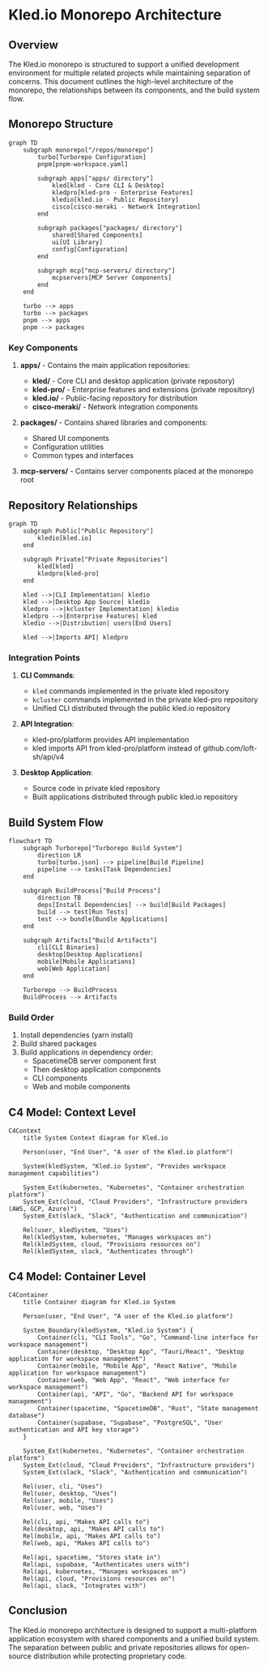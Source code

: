 # Kled.io Monorepo Architecture

## Overview

The Kled.io monorepo is structured to support a unified development environment for multiple related projects while maintaining separation of concerns. This document outlines the high-level architecture of the monorepo, the relationships between its components, and the build system flow.

## Monorepo Structure

```mermaid
graph TD
    subgraph monorepo["/repos/monorepo"]
        turbo[Turborepo Configuration]
        pnpm[pnpm-workspace.yaml]
        
        subgraph apps["apps/ directory"]
            kled[kled - Core CLI & Desktop]
            kledpro[kled-pro - Enterprise Features]
            kledio[kled.io - Public Repository]
            cisco[cisco-meraki - Network Integration]
        end
        
        subgraph packages["packages/ directory"]
            shared[Shared Components]
            ui[UI Library]
            config[Configuration]
        end
        
        subgraph mcp["mcp-servers/ directory"]
            mcpservers[MCP Server Components]
        end
    end
    
    turbo --> apps
    turbo --> packages
    pnpm --> apps
    pnpm --> packages
```

### Key Components

1. **apps/** - Contains the main application repositories:
   - **kled/** - Core CLI and desktop application (private repository)
   - **kled-pro/** - Enterprise features and extensions (private repository)
   - **kled.io/** - Public-facing repository for distribution
   - **cisco-meraki/** - Network integration components

2. **packages/** - Contains shared libraries and components:
   - Shared UI components
   - Configuration utilities
   - Common types and interfaces

3. **mcp-servers/** - Contains server components placed at the monorepo root

## Repository Relationships

```mermaid
graph TD
    subgraph Public["Public Repository"]
        kledio[kled.io]
    end
    
    subgraph Private["Private Repositories"]
        kled[kled]
        kledpro[kled-pro]
    end
    
    kled -->|CLI Implementation| kledio
    kled -->|Desktop App Source| kledio
    kledpro -->|kcluster Implementation| kledio
    kledpro -->|Enterprise Features| kled
    kledio -->|Distribution| users[End Users]
    
    kled -->|Imports API| kledpro
```

### Integration Points

1. **CLI Commands**:
   - `kled` commands implemented in the private kled repository
   - `kcluster` commands implemented in the private kled-pro repository
   - Unified CLI distributed through the public kled.io repository

2. **API Integration**:
   - kled-pro/platform provides API implementation
   - kled imports API from kled-pro/platform instead of github.com/loft-sh/api/v4

3. **Desktop Application**:
   - Source code in private kled repository
   - Built applications distributed through public kled.io repository

## Build System Flow

```mermaid
flowchart TD
    subgraph Turborepo["Turborepo Build System"]
        direction LR
        turbo[turbo.json] --> pipeline[Build Pipeline]
        pipeline --> tasks[Task Dependencies]
    end
    
    subgraph BuildProcess["Build Process"]
        direction TB
        deps[Install Dependencies] --> build[Build Packages]
        build --> test[Run Tests]
        test --> bundle[Bundle Applications]
    end
    
    subgraph Artifacts["Build Artifacts"]
        cli[CLI Binaries]
        desktop[Desktop Applications]
        mobile[Mobile Applications]
        web[Web Application]
    end
    
    Turborepo --> BuildProcess
    BuildProcess --> Artifacts
```

### Build Order

1. Install dependencies (yarn install)
2. Build shared packages
3. Build applications in dependency order:
   - SpacetimeDB server component first
   - Then desktop application components
   - CLI components
   - Web and mobile components

## C4 Model: Context Level

```mermaid
C4Context
    title System Context diagram for Kled.io

    Person(user, "End User", "A user of the Kled.io platform")
    
    System(kledSystem, "Kled.io System", "Provides workspace management capabilities")
    
    System_Ext(kubernetes, "Kubernetes", "Container orchestration platform")
    System_Ext(cloud, "Cloud Providers", "Infrastructure providers (AWS, GCP, Azure)")
    System_Ext(slack, "Slack", "Authentication and communication")
    
    Rel(user, kledSystem, "Uses")
    Rel(kledSystem, kubernetes, "Manages workspaces on")
    Rel(kledSystem, cloud, "Provisions resources on")
    Rel(kledSystem, slack, "Authenticates through")
```

## C4 Model: Container Level

```mermaid
C4Container
    title Container diagram for Kled.io System

    Person(user, "End User", "A user of the Kled.io platform")
    
    System_Boundary(kledSystem, "Kled.io System") {
        Container(cli, "CLI Tools", "Go", "Command-line interface for workspace management")
        Container(desktop, "Desktop App", "Tauri/React", "Desktop application for workspace management")
        Container(mobile, "Mobile App", "React Native", "Mobile application for workspace management")
        Container(web, "Web App", "React", "Web interface for workspace management")
        Container(api, "API", "Go", "Backend API for workspace management")
        Container(spacetime, "SpacetimeDB", "Rust", "State management database")
        Container(supabase, "Supabase", "PostgreSQL", "User authentication and API key storage")
    }
    
    System_Ext(kubernetes, "Kubernetes", "Container orchestration platform")
    System_Ext(cloud, "Cloud Providers", "Infrastructure providers")
    System_Ext(slack, "Slack", "Authentication and communication")
    
    Rel(user, cli, "Uses")
    Rel(user, desktop, "Uses")
    Rel(user, mobile, "Uses")
    Rel(user, web, "Uses")
    
    Rel(cli, api, "Makes API calls to")
    Rel(desktop, api, "Makes API calls to")
    Rel(mobile, api, "Makes API calls to")
    Rel(web, api, "Makes API calls to")
    
    Rel(api, spacetime, "Stores state in")
    Rel(api, supabase, "Authenticates users with")
    Rel(api, kubernetes, "Manages workspaces on")
    Rel(api, cloud, "Provisions resources on")
    Rel(api, slack, "Integrates with")
```

## Conclusion

The Kled.io monorepo architecture is designed to support a multi-platform application ecosystem with shared components and a unified build system. The separation between public and private repositories allows for open-source distribution while protecting proprietary code.
